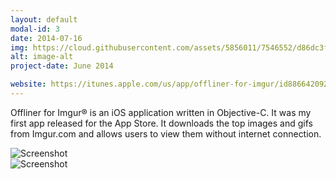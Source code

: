 ```yaml
---
layout: default
modal-id: 3
date: 2014-07-16
img: https://cloud.githubusercontent.com/assets/5856011/7546552/d86dc3f4-f5ac-11e4-99fa-13c23c33d8a1.png
alt: image-alt
project-date: June 2014

website: https://itunes.apple.com/us/app/offliner-for-imgur/id886642092
---
```

Offliner for Imgur&reg; is an iOS application written in Objective-C. It was my first app released for the App Store. It downloads the top images and gifs from Imgur.com and allows users to view them without internet connection.

<div class="col-md-6">
	<img src="http://a4.mzstatic.com/us/r30/Purple1/v4/48/95/c4/4895c438-95d4-664b-ae78-6258667264d7/screen568x568.jpeg" class="img-responsive img-centered" alt="Screenshot">
</div>
<div class="col-md-6">
	<img src="http://a2.mzstatic.com/us/r30/Purple3/v4/d3/ab/6d/d3ab6dc1-bd7e-5ded-a83a-55f764bf877e/screen568x568.jpeg" class="img-responsive img-centered" alt="Screenshot">
</div>
